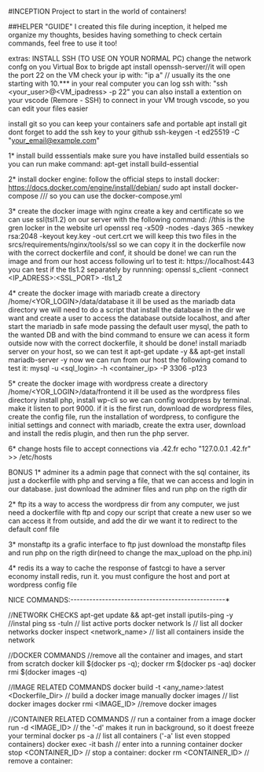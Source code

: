 #INCEPTION
Project to start in the world of containers!

##HELPER "GUIDE"
I created this file during inception, it helped me organize my thoughts, besides having something to check certain commands, feel free to use it too!

extras:
INSTALL SSH (TO USE ON YOUR NORMAL PC)
change the network confg on you Virtual Box to brigde
apt install openssh-server//it will open the port 22 on the VM
check your ip with: "ip a" // usually its the one starting with 10.***
in your real computer you can log ssh with: "ssh <your_user>@<VM_ipadress> -p 22"
you can also install a extention on your vscode (Remore - SSH) to connect in your VM trough vscode, so you can edit your files easier

install git so you can keep your containers safe and portable
apt install git
dont forget to add the ssh key to your github
ssh-keygen -t ed25519 -C "your_email@example.com"


1* install build esssentials
make sure you have installed build essentials so you can run make command:
apt-get install build-essential

2* install docker engine:
follow the official steps to install docker:
https://docs.docker.com/engine/install/debian/
sudo apt install docker-compose /// so you can use the docker-compose.yml


3* create the docker image with nginx
create a key and certificate so we can use ssl(tsl1.2) on our server 
with the following command: //this is the gren locker in the website url
	openssl req -x509 -nodes -days 365 -newkey rsa:2048 -keyout key.key -out cert.crt
we will keep this two files in the srcs/requirements/nginx/tools/ssl so we can copy it in the dockerfile
now with the correct dockerfile and conf, it should be done!
we can run the image and from our host access following url to test it:
	https://localhost:443
you can test if the tls1.2 separately by runnning:
openssl s_client -connect <IP_ADRESS>:<SSL_PORT> -tls1_2


4* create the docker image with mariadb
create a directory /home/<YOR_LOGIN>/data/database
it ill be used as the mariadb data directory
we will need to do a script that install the database in the dir we want and create a user to access the database outside localhost, and after start the mariadb in safe mode passing the default user mysql, the path to the wanted DB and with the bind command to ensure we can acess it form outside
now with the correct dockerfile, it should be done!
install mariadb server on your host, so we can test it
	apt-get update -y && apt-get install mariadb-server -y
now we can run from our host the following comand to test it:
	mysql -u <sql_login> -h <container_ip> -P 3306 -p123


5* create the docker image with wordpress
create a directory /home/<YOR_LOGIN>/data/frontend
it ill be used as the wordpress files directory
install php, install wp-cli so we can config wordpress by terminal.
make it listen to port 9000.
if it is the first run, download de wordpress files, create the config file, run the installation of wordpress, to configure the initial settings and connect with mariadb, create the extra user, download and install the redis plugin, and then run the php server.

6* change hosts file to accept connections via <login>.42.fr
echo "127.0.0.1 <login>.42.fr" >> /etc/hosts

BONUS 
1* adminer
its a admin page that connect with the sql container, its just a dockerfile with php and serving a file, that we can access and login in our database.
just download the adminer files and run php on the rigth dir

2* ftp
its a way to access the wordpress dir from any computer, we just need a dockerfile with ftp and copy our script that create a new user so we can access it from outside, and
add the dir we want it to redirect to the default conf file

3* monstaftp
its a grafic interface to ftp
just download the monstaftp files and run php on the rigth dir(need to change the max_upload on the php.ini)

4* redis
its a way to cache the response of fastcgi to have a server economy
install redis, run it. you must configure the host and port at wordpress config file

NICE COMMANDS:-------------------------------------------------*

//NETWORK CHECKS
apt-get update && apt-get install iputils-ping -y //instal ping
ss -tuln // list active ports
docker network ls // list all docker networks
docker inspect <network_name> // list all containers inside the network


//DOCKER COMMANDS
//remove all the container and images, and start from scratch
docker kill $(docker ps -q); docker rm $(docker ps -aq)
docker rmi $(docker images -q)

//IMAGE RELATED COMMANDS
docker build -t <any_name>:latest <Dockerfile_Dir> // build a docker image manually
docker images // list docker images
docker rmi <IMAGE_ID> //remove docker images

//CONTAINER RELATED COMMANDS
// run a container from a image
docker run -d  <IMAGE_ID> // the '-d' makes it run in background, so it doest freeze your terminal
docker ps -a // list all containers ('-a' list even stopped containers)
docker exec -it <container> bash // enter into a running container
docker stop  <CONTAINER_ID> // stop a container:
docker rm  <CONTAINER_ID> // remove a container:
